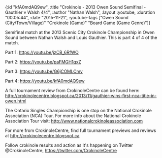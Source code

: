 {:id "kfA0mdAQ9ew",
 :title "Crokinole - 2013 Owen Sound Semifinal - Gauthier v Walsh 4/4",
 :author "Nathan Walsh",
 :layout :youtube,
 :duration "00:05:44",
 :date "2015-11-21",
 :youtube-tags
 ["Owen Sound (City/Town/Village)"
  "Crokinole (Game)"
  "Board Game (Game Genre)"]}


Semifinal match at the 2013 Scenic City Crokinole Championship in Owen Sound between Nathan Walsh and Louis Gauthier. This is part 4 of 4 of the match.

Part 1: https://youtu.be/jzCB_6RfWO

Part 2: https://youtu.be/paFMGH1qxZ

Part 3: https://youtu.be/G6jCOMLCmv

Part 4: https://youtu.be/kfA0mdAQ9ew

A full tournament review from CrokinoleCentre can be found here: http://crokinolecentre.blogspot.ca/2013/11/gauthier-wins-first-nca-title-in-owen.html

The Ontario Singles Championship is one stop on the National Crokinole Association (NCA) Tour. For more info about the National Crokinole Association Tour visit: http://www.nationalcrokinoleassociation.com

For more from CrokinoleCentre, find full tournament previews and reviews at http://crokinolecentre.blogspot.ca

Follow crokinole results and action as it's happening on Twitter @CrokinoleCentre, https://twitter.com/CrokinoleCentre
